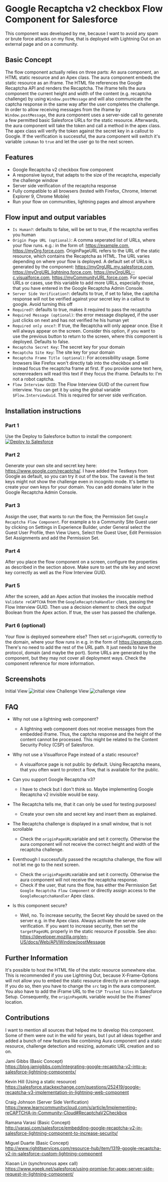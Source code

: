 # Google Recaptcha v2 checkbox Flow Component for Salesforce

This component was developed by me, because I want to avoid any spam or brute force attacks on my flow, that is deployed with Lightning Out on an external page and on a community.

## Basic Concept
The flow component actually relies on three parts: An aura component, an HTML static resource and an Apex class. The aura component embeds the static resource as an iframe. The HTML file references the Google Recaptcha API and renders the Recaptcha. The iframe tells the aura component the current height and width of the content (e.g. recaptcha challenge) by using `Window.postMessage` and will also communicate the captcha response in the same way after the user completes the challenge. In order to allow receiving messages from the iframe by `Window.postMessage`, the aura component uses a server-side call to generate a few permitted basic Salesforce URLs for the static resource. Afterwards, the aura component will take the token and call a method in the apex class. The apex class will verify the token against the secret key in a callout to Google. If the verification is successful, the aura component will switch it's variable `isHuman` to `true` and let the user go to the next screen.

## Features

- Google Recaptcha v2 checkbox flow component
- A responsive layout, that adapts to the size of the recaptcha, especially the challenge window
- Server side verification of the recaptcha response
- Fully compatible to all browsers (tested with Firefox, Chrome, Internet Explorer 9, Chrome Mobile)
- Run your flow on communities, lightning pages and almost anywhere

## Flow input and output variables

- `Is Human?`: defaults to false, will be set to true, if the recaptcha verifies you human
- `Origin Page URL (optional)`: A comma seperated list of URLs, where your flow runs. e.g.: in the form of: https://example.com, https://myOrg.force.com. OriginPageURL refers to the URL of the static resource, which contains the Recaptcha as HTML. The URL varies depending on where your flow is deployed. A default set of URLs is generated by the component: https://myOrgURL.my.salesforce.com, https://myOrgURL.lightning.force.com, https://myOrgURL--c.visualforce.com, https://myCommunityURL.force.com. For special URLs or cases, use this variable to add more URLs, especially those, that you have entered in the Google Recaptcha Admin Console.
- `Server Side Verification?`: defaults to true, if set to false, the captcha response will not be verified against your secret key in a callout to google. Avoid turning this off
- `Required?`: defaults to true, makes it required to pass the recaptcha
- `Required Message (optional)`: the error message displayed, if the user just clicks on next and has not verified he his human yet
- `Required only once?`: If true, the Recaptcha will only appear once. Else it will always appear on the screen. Consider this option, if you want to use the previous button to return to the screen, where this component is deployed. Defaults to false.
- `Recaptcha Secret Key`: The secret key for your domain
- `Recaptcha Site Key`: The site key for your domain
- `Recaptcha Frame Title (optional)`: For accessibility usage. Some browsers like Firefox won't directly tab into the checkbox and will instead focus the recaptcha frame at first. If you provide some text here, screenreaders will read this text if they focus the iframe. Defaults to: I'm not a robot captcha.
- `Flow Interview GUID`: The Flow Interview GUID of the current flow interview. You can get it by using the global variable `$Flow.InterviewGuid`. This is required for server side verification.

## Installation instructions

### Part 1
Use the Deploy to Salesforce button to install the component:\
<a href="https://githubsfdeploy.herokuapp.com">
  <img alt="Deploy to Salesforce"
       src="https://raw.githubusercontent.com/afawcett/githubsfdeploy/master/deploy.png">
</a>

### Part 2
Generate your own site and secret key here: https://www.google.com/recaptcha/. I have added the Testkeys from Google as default, so you can try it out of the box. The caveat is the test keys might not show the challenge even in incognito mode. It's better to create your own keys for your domain. You can add domains later in the Google Recaptcha Admin Console.

### Part 3
Assign the user, that wants to run the flow, the Permission Set `Google Recaptcha Flow Component`. For example a to a Community Site Guest user by clicking on Settings in Experience Builder, under General select the Guest User Profile, then View Users, Select the Guest User, Edit Permission Set Assignments and add the Permission Set.

### Part 4
After you place the flow component on a screen, configure the properties as described in the section above. Make sure to set the site key and secret key correctly as well as the Flow Interview GUID.

### Part 5 
After the screen, add an Apex action that invokes the invocable method `Validate reCAPTCHA` from the `GoogleRecaptchaHandler` class, passing the Flow Interview GUID. Then use a decision element to check the output Boolean from the Apex action. If true, the user has passed the challenge.


### Part 6 (optional)
Your flow is deployed somewhere else? Then set `originPageURL` correctly to the domain, where your flow runs in e.g. in the form of https://example.com. There's no need to add the rest of the URL path. It just needs to have the protocol, domain (and maybe the port). Some URLs are generated by the component, but they may not cover all deployment ways. Check the component reference for more information.

## Screenshots

Initial View
![initial view](assets/p1.png)
Challenge View
![challenge view](assets/p2.png)

## FAQ
- Why not use a lightning web component?
  - A lightning web component does not receive messages from the embedded iframe. Thus, the captcha response and the height of the content cannot be processed. This might be related to the Content Security Policy (CSP) of Salesforce.
  
- Why not use a Visualforce Page instead of a static resource?
  - A visualforce page is not public by default. Using Recaptcha means, that you often want to protect a flow, that is available for the public.

- Can you support Google Recaptcha v3?
  - I have to check but I don't think so. Maybe implementing Google Recaptcha v2 invisible would be easy.

- The Recaptcha tells me, that it can only be used for testing purposes!
  - Create your own site and secret key and insert them as explained.

- The Recaptcha challenge is displayed in a small window, that is not scrollable
  - Check the `originPageURL`variable and set it correctly. Otherwise the aura component will not receive the correct height and width of the recaptcha challenge.

- Eventhough I successfully passed the recaptcha challenge, the flow will not let me go to the next screen.
  - Check the `originPageURL`variable and set it correctly. Otherwise the aura component will not receive the recaptcha response.
  - Check if the user, that runs the flow, has either the Permission Set `Google Recaptcha Flow Component` or directly assign access to the `GoogleRecaptchaHandler` Apex class.

- Is this component secure?
  - Well, no. To increase security, the Secret Key should be saved on the server e.g. in the Apex class. Always activate the server side verification. If you want to increase security, then set the `targetPageURL` properly in the static resource if possible. See also: https://developer.mozilla.org/en-US/docs/Web/API/Window/postMessage

## Further Information
It's possible to host the HTML file of the static resource somewhere else. This is recommended if you use Lightning Out, because X-Frame-Options will not allow you to embed the static resource directly in an external page. If you do so, then you have to change the `src` tag in the aura component. You also have to add the iFrame URL to the `CSP Trusted Sites` in Salesforce Setup. Consequently, the `originPageURL` variable would be the iframes' location.

## Contributions

I want to mention all sources that helped me to develop this component. Some of them were out in the wild for years, but I put all ideas together and added a bunch of new features like combining Aura component and a static resource, challenge detection and resizing, automatic URL creation and so on.

Jami Gibbs (Basic Concept)\
https://blog.jamigibbs.com/integrating-google-recaptcha-v2-into-a-salesforce-lightning-componentx/

Kevin Hill (Using a static resource)\
https://salesforce.stackexchange.com/questions/252419/google-recaptcha-v3-implementation-in-lightning-web-component

Craig Johnson (Server Side Verification)\
https://www.learncommunitycloud.com/s/article/Implementing-reCAPTCHA-in-Community-Cloud#RecaptchaV2Checkbox

Ramana Varasi (Basic Concept)\
http://varasi.com/salesforce/embedding-google-recaptcha-v2-in-salesforce-lightning-component-to-increase-security/

Miguel Duarte (Basic Concept)\
http://www.rightitservices.com/resource-hub/item/1319-google-recaptcha-v2-in-salesforce-custom-lightning-component

Xiaoan Lin (synchronous apex call)\
https://www.xgeek.net/salesforce/using-promise-for-apex-server-side-request-in-lightning-component/

